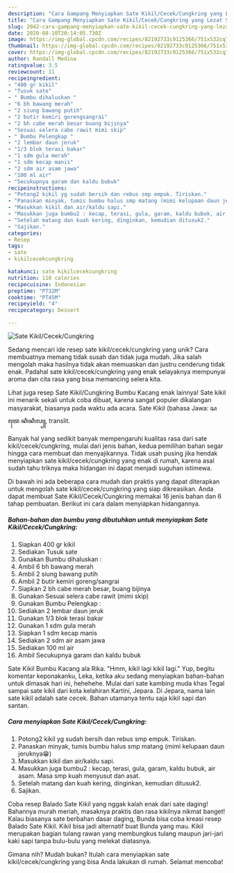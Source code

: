 ```yaml
---
description: "Cara Gampang Menyiapkan Sate Kikil/Cecek/Cungkring yang Lezat Sekali"
title: "Cara Gampang Menyiapkan Sate Kikil/Cecek/Cungkring yang Lezat Sekali"
slug: 2042-cara-gampang-menyiapkan-sate-kikil-cecek-cungkring-yang-lezat-sekali
date: 2020-08-10T20:14:05.730Z
image: https://img-global.cpcdn.com/recipes/82192733c9125366/751x532cq70/sate-kikilcecekcungkring-foto-resep-utama.jpg
thumbnail: https://img-global.cpcdn.com/recipes/82192733c9125366/751x532cq70/sate-kikilcecekcungkring-foto-resep-utama.jpg
cover: https://img-global.cpcdn.com/recipes/82192733c9125366/751x532cq70/sate-kikilcecekcungkring-foto-resep-utama.jpg
author: Randall Medina
ratingvalue: 3.5
reviewcount: 11
recipeingredient:
- "400 gr kikil"
- "Tusuk sate"
- " Bumbu dihaluskan "
- "6 bh bawang merah"
- "2 siung bawang putih"
- "2 butir kemiri gorengsangrai"
- "2 bh cabe merah besar buang bijinya"
- "Sesuai selera cabe rawit mimi skip"
- " Bumbu Pelengkap "
- "2 lembar daun jeruk"
- "1/3 blok terasi bakar"
- "1 sdm gula merah"
- "1 sdm kecap manis"
- "2 sdm air asam jawa"
- "100 ml air"
- "Secukupnya garam dan kaldu bubuk"
recipeinstructions:
- "Potong2 kikil yg sudah bersih dan rebus smp empuk. Tiriskan."
- "Panaskan minyak, tumis bumbu halus smp matang (mimi kelupaan daun jeruknya😁)"
- "Masukkan kikil dan air/kaldu sapi."
- "Masukkan juga bumbu2 : kecap, terasi, gula, garam, kaldu bubuk, air asam. Masa smp kuah menyusut dan asat."
- "Setelah matang dan kuah kering, dinginkan, kemudian ditusuk2."
- "Sajikan."
categories:
- Resep
tags:
- sate
- kikilcecekcungkring

katakunci: sate kikilcecekcungkring 
nutrition: 118 calories
recipecuisine: Indonesian
preptime: "PT32M"
cooktime: "PT45M"
recipeyield: "4"
recipecategory: Dessert

---
```



![Sate Kikil/Cecek/Cungkring](https://img-global.cpcdn.com/recipes/82192733c9125366/751x532cq70/sate-kikilcecekcungkring-foto-resep-utama.jpg)

Sedang mencari ide resep sate kikil/cecek/cungkring yang unik? Cara membuatnya memang tidak susah dan tidak juga mudah. Jika salah mengolah maka hasilnya tidak akan memuaskan dan justru cenderung tidak enak. Padahal sate kikil/cecek/cungkring yang enak selayaknya mempunyai aroma dan cita rasa yang bisa memancing selera kita.

Lihat juga resep Sate Kikil/Cungkring Bumbu Kacang enak lainnya! Sate kikil ini menarik sekali untuk coba dibuat, karena sangat populer dikalangan masyarakat, biasanya pada waktu ada acara. Sate Kikil (bahasa Jawa: ꦱꦠꦺ ꦏꦶꦏꦶꦭ꧀, translit.

Banyak hal yang sedikit banyak mempengaruhi kualitas rasa dari sate kikil/cecek/cungkring, mulai dari jenis bahan, kedua pemilihan bahan segar hingga cara membuat dan menyajikannya. Tidak usah pusing jika hendak menyiapkan sate kikil/cecek/cungkring yang enak di rumah, karena asal sudah tahu triknya maka hidangan ini dapat menjadi suguhan istimewa.


Di bawah ini ada beberapa cara mudah dan praktis yang dapat diterapkan untuk mengolah sate kikil/cecek/cungkring yang siap dikreasikan. Anda dapat membuat Sate Kikil/Cecek/Cungkring memakai 16 jenis bahan dan 6 tahap pembuatan. Berikut ini cara dalam menyiapkan hidangannya.

<!--inarticleads1-->

##### Bahan-bahan dan bumbu yang dibutuhkan untuk menyiapkan Sate Kikil/Cecek/Cungkring:

1. Siapkan 400 gr kikil
1. Sediakan Tusuk sate
1. Gunakan  Bumbu dihaluskan :
1. Ambil 6 bh bawang merah
1. Ambil 2 siung bawang putih
1. Ambil 2 butir kemiri goreng/sangrai
1. Siapkan 2 bh cabe merah besar, buang bijinya
1. Gunakan Sesuai selera cabe rawit (mimi skip)
1. Gunakan  Bumbu Pelengkap :
1. Sediakan 2 lembar daun jeruk
1. Gunakan 1/3 blok terasi bakar
1. Gunakan 1 sdm gula merah
1. Siapkan 1 sdm kecap manis
1. Sediakan 2 sdm air asam jawa
1. Sediakan 100 ml air
1. Ambil Secukupnya garam dan kaldu bubuk


Sate Kikil Bumbu Kacang ala Rika. &#34;Hmm, kikil lagi kikil lagi.&#34; Yup, begitu komentar keponakanku, Leka, ketika aku sedang menyiapkan bahan-bahan untuk dimasak hari ini, hehehehe. Mulai dari sate kambing muda khas Tegal sampai sate kikil dari kota kelahiran Kartini, Jepara. Di Jepara, nama lain sate kikil adalah sate cecek. Bahan utamanya tentu saja kikil sapi dan santan. 

<!--inarticleads2-->

##### Cara menyiapkan Sate Kikil/Cecek/Cungkring:

1. Potong2 kikil yg sudah bersih dan rebus smp empuk. Tiriskan.
1. Panaskan minyak, tumis bumbu halus smp matang (mimi kelupaan daun jeruknya😁)
1. Masukkan kikil dan air/kaldu sapi.
1. Masukkan juga bumbu2 : kecap, terasi, gula, garam, kaldu bubuk, air asam. Masa smp kuah menyusut dan asat.
1. Setelah matang dan kuah kering, dinginkan, kemudian ditusuk2.
1. Sajikan.


Coba resep Balado Sate Kikil yang nggak kalah enak dari sate daging! Bahannya murah meriah, masaknya praktis dan rasa kikilnya nikmat banget! Kalau biasanya sate berbahan dasar daging, Bunda bisa coba kreasi resep Balado Sate Kikil. Kikil bisa jadi alternatif buat Bunda yang mau. Kikil merupakan bagian tulang rawan yang membungkus tulang maupun jari-jari kaki sapi tanpa bulu-bulu yang melekat diatasnya. 

Gimana nih? Mudah bukan? Itulah cara menyiapkan sate kikil/cecek/cungkring yang bisa Anda lakukan di rumah. Selamat mencoba!
